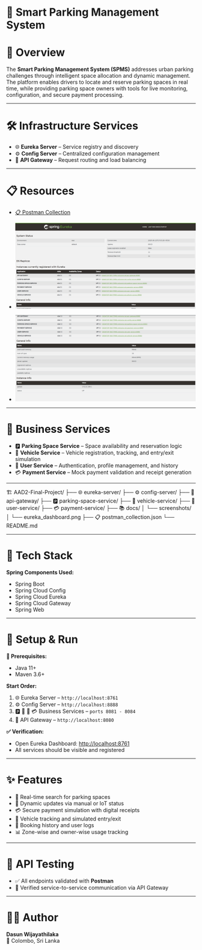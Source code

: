 # 🚗 **Smart Parking Management System**

# 🎯 **Overview**

The **Smart Parking Management System (SPMS)** addresses urban parking challenges through intelligent space allocation and dynamic management. The platform enables drivers to locate and reserve parking spaces in real time, while providing parking space owners with tools for live monitoring, configuration, and secure payment processing.

---

# 🛠️ **Infrastructure Services**

- 🌐 **Eureka Server** – Service registry and discovery  
- ⚙️ **Config Server** – Centralized configuration management  
- 🚪 **API Gateway** – Request routing and load balancing

---

# 📋 **Resources**

- [📋 Postman Collection](./postman_collection.json)

- ![Eureka Dashboard](https://github.com/dasunwijayathilaka/AAD-2-Final-Project/blob/main/docs/screenshots/eureka_dashboard1.png)
- ![Eureka Dashboard](https://github.com/dasunwijayathilaka/AAD-2-Final-Project/blob/main/docs/screenshots/eureka_dashboard2.png)

---

# 💼 **Business Services**

- 🅿️ **Parking Space Service** – Space availability and reservation logic  
- 🚙 **Vehicle Service** – Vehicle registration, tracking, and entry/exit simulation  
- 👤 **User Service** – Authentication, profile management, and history  
- 💳 **Payment Service** – Mock payment validation and receipt generation

---

🏗️ AAD2-Final-Project/
├── 🌐 eureka-server/
├── ⚙️ config-server/
├── 🚪 api-gateway/
├── 🅿️ parking-space-service/
├── 🚙 vehicle-service/
├── 👤 user-service/
├── 💳 payment-service/
├── 📚 docs/
│ └── screenshots/
│ └── eureka_dashboard.png
├── 📋 postman_collection.json
└── README.md

---

# 🧰 **Tech Stack**

**Spring Components Used:**
- Spring Boot
- Spring Cloud Config
- Spring Cloud Eureka
- Spring Cloud Gateway
- Spring Web

---

# 🚀 **Setup & Run**

**🔧 Prerequisites:**
- Java 11+
- Maven 3.6+

**Start Order:**
1. 🌐 Eureka Server – `http://localhost:8761`
2. ⚙️ Config Server – `http://localhost:8888`
3. 🅿️ 🚙 👤 💳 Business Services – `ports 8081 - 8084`
4. 🚪 API Gateway – `http://localhost:8080`

**✅ Verification:**
- Open Eureka Dashboard: [http://localhost:8761](http://localhost:8761)
- All services should be visible and registered

---

# ✨ **Features**

- 🔎 Real-time search for parking spaces  
- 📡 Dynamic updates via manual or IoT status  
- 💳 Secure payment simulation with digital receipts  
- 🚗 Vehicle tracking and simulated entry/exit  
- 📜 Booking history and user logs  
- 📊 Zone-wise and owner-wise usage tracking

---

# 🧪 **API Testing**

- ✅ All endpoints validated with **Postman**  
- 🔁 Verified service-to-service communication via API Gateway

---

# 👨‍💻 **Author**

**Dasun Wijayathilaka**  
📍 Colombo, Sri Lanka  
